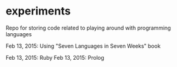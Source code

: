 # experiments
Repo for storing code related to playing around with programming languages

Feb 13, 2015: Using "Seven Languages in Seven Weeks" book

Feb 13, 2015: Ruby
Feb 13, 2015: Prolog
